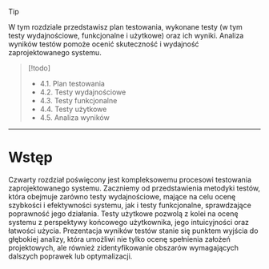 > [!tip] 
>  W tym rozdziale przedstawisz plan testowania, wykonane testy (w tym testy wydajnościowe, funkcjonalne i użytkowe) oraz ich wyniki. Analiza wyników testów pomoże ocenić skuteczność i wydajność zaprojektowanego systemu.

> [!todo] 
>  - 4.1. Plan testowania
>- 4.2. Testy wydajnościowe
>- 4.3. Testy funkcjonalne
>- 4.4. Testy użytkowe
>- 4.5. Analiza wyników

---
# Wstęp
Czwarty rozdział poświęcony jest kompleksowemu procesowi testowania zaprojektowanego systemu. Zaczniemy od przedstawienia metodyki testów, która obejmuje zarówno testy wydajnościowe, mające na celu ocenę szybkości i efektywności systemu, jak i testy funkcjonalne, sprawdzające poprawność jego działania. Testy użytkowe pozwolą z kolei na ocenę systemu z perspektywy końcowego użytkownika, jego intuicyjności oraz łatwości użycia. Prezentacja wyników testów stanie się punktem wyjścia do głębokiej analizy, która umożliwi nie tylko ocenę spełnienia założeń projektowych, ale również zidentyfikowanie obszarów wymagających dalszych poprawek lub optymalizacji.